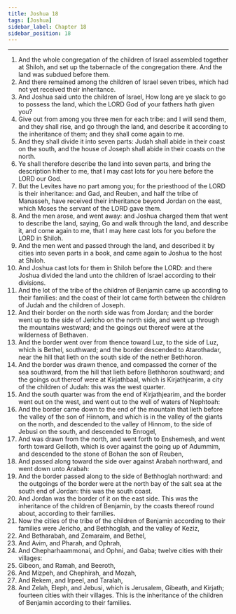 ```yaml
---
title: Joshua 18
tags: [Joshua]
sidebar_label: Chapter 18
sidebar_position: 18
---
```


---
1. And the whole congregation of the children of Israel assembled together at Shiloh, and set up the tabernacle of the congregation there. And the land was subdued before them.
2. And there remained among the children of Israel seven tribes, which had not yet received their inheritance.
3. And Joshua said unto the children of Israel, How long are ye slack to go to possess the land, which the LORD God of your fathers hath given you?
4. Give out from among you three men for each tribe: and I will send them, and they shall rise, and go through the land, and describe it according to the inheritance of them; and they shall come again to me.
5. And they shall divide it into seven parts: Judah shall abide in their coast on the south, and the house of Joseph shall abide in their coasts on the north.
6. Ye shall therefore describe the land into seven parts, and bring the description hither to me, that I may cast lots for you here before the LORD our God.
7. But the Levites have no part among you; for the priesthood of the LORD is their inheritance: and Gad, and Reuben, and half the tribe of Manasseh, have received their inheritance beyond Jordan on the east, which Moses the servant of the LORD gave them.
8. And the men arose, and went away: and Joshua charged them that went to describe the land, saying, Go and walk through the land, and describe it, and come again to me, that I may here cast lots for you before the LORD in Shiloh.
9. And the men went and passed through the land, and described it by cities into seven parts in a book, and came again to Joshua to the host at Shiloh.
10. And Joshua cast lots for them in Shiloh before the LORD: and there Joshua divided the land unto the children of Israel according to their divisions.
11. And the lot of the tribe of the children of Benjamin came up according to their families: and the coast of their lot came forth between the children of Judah and the children of Joseph.
12. And their border on the north side was from Jordan; and the border went up to the side of Jericho on the north side, and went up through the mountains westward; and the goings out thereof were at the wilderness of Bethaven.
13. And the border went over from thence toward Luz, to the side of Luz, which is Bethel, southward; and the border descended to Atarothadar, near the hill that lieth on the south side of the nether Bethhoron.
14. And the border was drawn thence, and compassed the corner of the sea southward, from the hill that lieth before Bethhoron southward; and the goings out thereof were at Kirjathbaal, which is Kirjathjearim, a city of the children of Judah: this was the west quarter.
15. And the south quarter was from the end of Kirjathjearim, and the border went out on the west, and went out to the well of waters of Nephtoah:
16. And the border came down to the end of the mountain that lieth before the valley of the son of Hinnom, and which is in the valley of the giants on the north, and descended to the valley of Hinnom, to the side of Jebusi on the south, and descended to Enrogel,
17. And was drawn from the north, and went forth to Enshemesh, and went forth toward Geliloth, which is over against the going up of Adummim, and descended to the stone of Bohan the son of Reuben,
18. And passed along toward the side over against Arabah northward, and went down unto Arabah:
19. And the border passed along to the side of Bethhoglah northward: and the outgoings of the border were at the north bay of the salt sea at the south end of Jordan: this was the south coast.
20. And Jordan was the border of it on the east side. This was the inheritance of the children of Benjamin, by the coasts thereof round about, according to their families.
21. Now the cities of the tribe of the children of Benjamin according to their families were Jericho, and Bethhoglah, and the valley of Keziz,
22. And Betharabah, and Zemaraim, and Bethel,
23. And Avim, and Pharah, and Ophrah,
24. And Chepharhaammonai, and Ophni, and Gaba; twelve cities with their villages:
25. Gibeon, and Ramah, and Beeroth,
26. And Mizpeh, and Chephirah, and Mozah,
27. And Rekem, and Irpeel, and Taralah,
28. And Zelah, Eleph, and Jebusi, which is Jerusalem, Gibeath, and Kirjath; fourteen cities with their villages. This is the inheritance of the children of Benjamin according to their families.